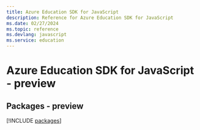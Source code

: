 ```yaml
---
title: Azure Education SDK for JavaScript
description: Reference for Azure Education SDK for JavaScript
ms.date: 02/27/2024
ms.topic: reference
ms.devlang: javascript
ms.service: education
---
```

# Azure Education SDK for JavaScript - preview
## Packages - preview
[!INCLUDE [packages](education-index.md)]